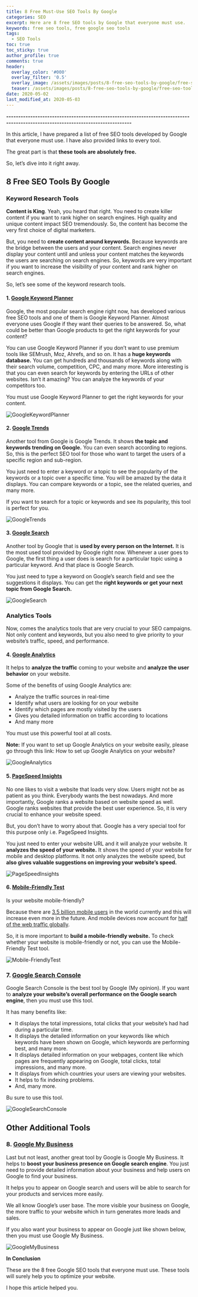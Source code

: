```yaml
---
title: 8 Free Must-Use SEO Tools By Google
categories: SEO
excerpt: Here are 8 free SEO tools by Google that everyone must use.
keywords: free seo tools, free google seo tools
tags:
  - SEO Tools
toc: true
toc_sticky: true
author_profile: true
comments: true
header:
  overlay_color: '#000'
  overlay_filter: '0.5'
  overlay_image: /assets/images/posts/8-free-seo-tools-by-google/free-seo-tools.png
  teaser: /assets/images/posts/8-free-seo-tools-by-google/free-seo-tools.png
date: 2020-05-02
last_modified_at: 2020-05-03
---
```


<b>--------------------------------------------------------------------------------------------------------------------------------</b>

In this article, I have prepared a list of free SEO tools developed by Google that everyone must use. I have also provided links to every tool.

The great part is that **these tools are absolutely free.**

So, let’s dive into it right away.

## 8 Free SEO Tools By Google

### Keyword Research Tools

**Content is King**. Yeah, you heard that right. You need to create killer content if you want to rank higher on search engines. High quality and unique content impact SEO tremendously. So, the content has become the very first choice of digital marketers. 

But, you need to **create content around keywords.** Because keywords are the bridge between the users and your content. Search engines never display your content until and unless your content matches the keywords the users are searching on search engines. So, keywords are very important if you want to increase the visibility of your content and rank higher on search engines.

So, let’s see some of the keyword research tools.

#### 1. <a href="https://ads.google.com/home/tools/keyword-planner/" target="_blank">Google Keyword Planner</a>

Google, the most popular search engine right now, has developed various free SEO tools and one of them is Google Keyword Planner. Almost everyone uses Google if they want their queries to be answered. So, what could be better than Google products to get the right keywords for your content?

You can use Google Keyword Planner if you don’t want to use premium tools like SEMrush, Moz, Ahrefs, and so on. It has a **huge keywords database.** You can get hundreds and thousands of keywords along with their search volume, competition, CPC, and many more. More interesting is that you can even search for keywords by entering the URLs of other websites. Isn’t it amazing? You can analyze the keywords of your competitors too.

You must use Google Keyword Planner to get the right keywords for your content.

![GoogleKeywordPlanner](/assets/images/posts/8-free-seo-tools-by-google/google-keyword-planner.jpg "Google Keyword Planner")

#### 2. <a href="https://trends.google.com/trends/?geo=US" target="_blank">Google Trends</a>

Another tool from Google is Google Trends. It shows **the topic and keywords trending on Google.** You can even search according to regions. So, this is the perfect SEO tool for those who want to target the users of a specific region and sub-region.

You just need to enter a keyword or a topic to see the popularity of the keywords or a topic over a specific time. You will be amazed by the data it displays. You can compare keywords or a topic, see the related queries, and many more.

If you want to search for a topic or keywords and see its popularity, this tool is perfect for you.

![GoogleTrends](/assets/images/posts/8-free-seo-tools-by-google/google-trends.jpg "Google Trends")

#### 3. <a href="https://www.google.com/" target="_blank">Google Search</a> 

Another tool by Google that is **used by every person on the Internet.** It is the most used tool provided by Google right now. Whenever a user goes to Google, the first thing a user does is search for a particular topic using a particular keyword. And that place is Google Search.

You just need to type a keyword on Google’s search field and see the suggestions it displays. You can get the **right keywords or get your next topic from Google Search.** 

![GoogleSearch](/assets/images/posts/8-free-seo-tools-by-google/google-search.png "Google Search")

### Analytics Tools

Now, comes the analytics tools that are very crucial to your SEO campaigns. Not only content and keywords, but you also need to give priority to your website’s traffic, speed, and performance.
 
#### 4. <a href="https://accounts.google.com/ServiceLogin/webreauth?service=analytics&passive=1209600&continue=https%3A%2F%2Fanalytics.google.com%2Fanalytics%2Fweb%2F%23&followup=https%3A%2F%2Fanalytics.google.com%2Fanalytics%2Fweb%2F&flowName=GlifWebSignIn&flowEntry=ServiceLogin" target="_blank">Google Analytics</a>

It helps to **analyze the traffic** coming to your website and **analyze the user behavior** on your website. 

Some of the benefits of using Google Analytics are:

- Analyze the traffic sources in real-time
- Identify what users are looking for on your website
- Identify which pages are mostly visited by the users
- Gives you detailed information on traffic according to locations
- And many more

You must use this powerful tool at all costs.

**Note:** If you want to set up Google Analytics on your website easily, please go through this link: How to set up Google Analytics on your website?

![GoogleAnalytics](/assets/images/posts/8-free-seo-tools-by-google/google-analytics.png "Google Analytics")

#### 5. <a href="https://developers.google.com/speed/pagespeed/insights/" target="_blank">PageSpeed Insights</a>

No one likes to visit a website that loads very slow. Users might not be as patient as you think. Everybody wants the best nowadays. And more importantly, Google ranks a website based on website speed as well. Google ranks websites that provide the best user experience. So, it is very crucial to enhance your website speed.

But, you don’t have to worry about that. Google has a very special tool for this purpose only i.e. PageSpeed Insights. 

You just need to enter your website URL and it will analyze your website. It **analyzes the speed of your website.** It shows the speed of your website for mobile and desktop platforms. It not only analyzes the website speed, but **also gives valuable suggestions on improving your website’s speed.**

![PageSpeedInsights](/assets/images/posts/8-free-seo-tools-by-google/google-page-speed-insights.png "PageSpeed Insights")

#### 6. <a href="https://search.google.com/test/mobile-friendly" target="_blank">Mobile-Friendly Test</a>

Is your website mobile-friendly?

Because there are <a href="https://www.bankmycell.com/blog/how-many-phones-are-in-the-world" target="_blank">3.5 billion mobile users</a> in the world currently and this will increase even more in the future. And mobile devices now account for <a href="https://quoracreative.com/article/mobile-marketing-statistics" target="_blank">half of the web traffic globally</a>.

So, it is more important to **build a mobile-friendly website.** To check whether your website is mobile-friendly or not, you can use the Mobile-Friendly Test tool. 

![Mobile-FriendlyTest](/assets/images/posts/8-free-seo-tools-by-google/google-mobile-friendly-tes.png "Mobile-Friendly Test")

### 7. <a href="https://search.google.com/search-console/about" target="_blank">Google Search Console</a>

Google Search Console is the best tool by Google (My opinion). If you want to **analyze your website’s overall performance on the Google search engine**, then you must use this tool.

It has many benefits like:

- It displays the total impressions, total clicks that your website’s had had during a particular time.
- It displays the detailed information on your keywords like which keywords have been shown on Google, which keywords are performing best, and many more.
- It displays detailed information on your webpages, content like which pages are frequently appearing on Google, total clicks, total impressions, and many more.
- It displays from which countries your users are viewing your websites.
- It helps to fix indexing problems.
- And, many more.

Bu sure to use this tool.

![GoogleSearchConsole](/assets/images/posts/8-free-seo-tools-by-google/google-search-console.png "Google Search Console")
 
## Other Additional Tools

### 8. <a href="https://www.google.com/intl/en_us/business/" target="_blank">Google My Business</a>

Last but not least, another great tool by Google is Google My Business. It helps to **boost your business presence on Google search engine**. You just need to provide detailed information about your business and help users on Google to find your business. 

It helps you to appear on Google search and users will be able to search for your products and services more easily.

We all know Google’s user base. The more visible your business on Google, the more traffic to your website which in turn generates more leads and sales. 

If you also want your business to appear on Google just like shown below, then you must use Google My Business.

![GoogleMyBusiness](/assets/images/posts/8-free-seo-tools-by-google/google-my-business.png "Google My Business")

**In Conclusion**

These are the 8 free Google SEO tools that everyone must use. These tools will surely help you to optimize your website.

I hope this article helped you. 

